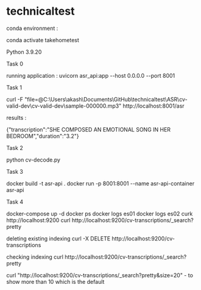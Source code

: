 # technicaltest

conda environment :

conda activate takehometest

Python 3.9.20

Task 0 

running application : uvicorn asr_api:app --host 0.0.0.0 --port 8001

Task 1 

curl -F "file=@C:\\Users\\akash\\Documents\\GitHub\\technicaltest\\ASR\\cv-valid-dev\\cv-valid-dev\\sample-000000.mp3" http://localhost:8001/asr

results : 

{"transcription":"SHE COMPOSED AN EMOTIONAL SONG IN HER BEDROOM","duration":"3.2"}

Task 2 

python cv-decode.py

Task 3 

docker build -t asr-api .
docker run -p 8001:8001 --name asr-api-container asr-api

Task 4

docker-compose up -d
docker ps
docker logs es01
docker logs es02
curk http://localhost:9200
curl http://localhost:9200/cv-transcriptions/_search?pretty

deleting existing indexing
curl -X DELETE http://localhost:9200/cv-transcriptions

checking indexing
curl http://localhost:9200/cv-transcriptions/_search?pretty

curl "http://localhost:9200/cv-transcriptions/_search?pretty&size=20" - to show more than 10 which is the default
